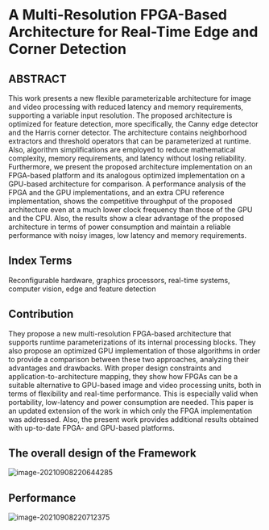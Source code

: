# A Multi-Resolution FPGA-Based Architecture for Real-Time Edge and Corner Detection
## ABSTRACT

This work presents a new flexible parameterizable architecture for image and video processing with reduced latency and memory requirements, supporting a variable input resolution. The proposed architecture is optimized for feature detection, more specifically, the Canny edge detector and the Harris corner detector. The architecture contains neighborhood extractors and threshold operators that can be parameterized at runtime. Also, algorithm simplifications are employed to reduce mathematical complexity, memory requirements, and latency without losing reliability. Furthermore, we present the proposed architecture implementation on an FPGA-based platform and its analogous optimized implementation on a GPU-based architecture for comparison. A performance analysis of the FPGA and the GPU implementations, and an extra CPU reference implementation, shows the competitive throughput of the proposed architecture even at a much lower clock frequency than those of the GPU and the CPU. Also, the results show a clear advantage of the proposed architecture in terms of power consumption and maintain a reliable performance with noisy images, low latency and memory requirements.

## Index Terms

Reconfigurable hardware, graphics processors, real-time systems, computer vision, edge and feature detection

## Contribution

They propose a new multi-resolution FPGA-based architecture that supports runtime parameterizations of its internal processing blocks. They also propose an optimized GPU implementation of those algorithms in order to provide a comparison between these two approaches, analyzing their advantages and drawbacks. With proper design constraints and application-to-architecture mapping, they show how FPGAs can be a suitable alternative to GPU-based image and video processing units, both in terms of flexibility and real-time performance. This is especially valid when portability, low-latency and power consumption are needed. This paper is an updated extension of the work in which only the FPGA implementation was addressed. Also, the present work provides additional results obtained with up-to-date FPGA- and GPU-based platforms.

## The overall design of the Framework

![image-20210908220644285](https://gitee.com/feiyipengfei/pic-md1/raw/master/20210908220644.png)

## Performance

![image-20210908220712375](https://gitee.com/feiyipengfei/pic-md1/raw/master/20210908220712.png)

